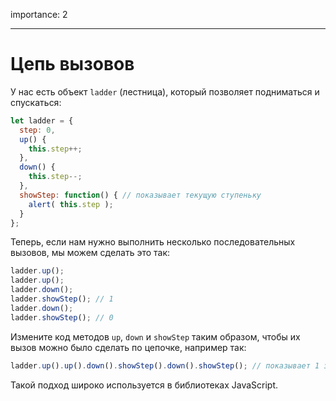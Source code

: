 importance: 2

---

# Цепь вызовов

У нас есть объект `ladder` (лестница), который позволяет подниматься и спускаться:

```js
let ladder = {
  step: 0,
  up() { 
    this.step++;
  },
  down() { 
    this.step--;
  },
  showStep: function() { // показывает текущую ступеньку
    alert( this.step );
  }
};
```

Теперь, если нам нужно выполнить несколько последовательных вызовов, мы можем сделать это так:

```js
ladder.up();
ladder.up();
ladder.down();
ladder.showStep(); // 1
ladder.down();
ladder.showStep(); // 0
```

Измените код методов `up`, `down` и `showStep` таким образом, чтобы их вызов можно было сделать по цепочке, например так:

```js
ladder.up().up().down().showStep().down().showStep(); // показывает 1 затем 0
```

Такой подход широко используется в библиотеках JavaScript. 
